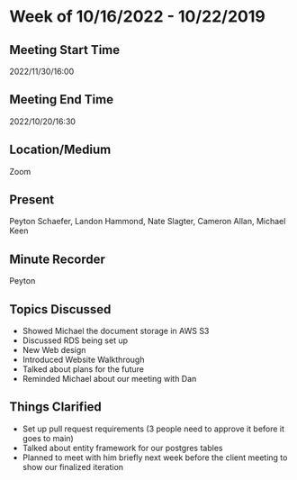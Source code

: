 # Week of 10/16/2022 - 10/22/2019

## Meeting Start Time

2022/11/30/16:00

## Meeting End Time

2022/10/20/16:30

## Location/Medium

Zoom

## Present

Peyton Schaefer, Landon Hammond, Nate Slagter, Cameron Allan, Michael Keen

## Minute Recorder

Peyton

## Topics Discussed

- Showed Michael the document storage in AWS S3
- Discussed RDS being set up
- New Web design
- Introduced Website Walkthrough
- Talked about plans for the future
- Reminded Michael about our meeting with Dan

## Things Clarified

- Set up pull request requirements (3 people need to approve it before it goes to main)
- Talked about entity framework for our postgres tables
- Planned to meet with him briefly next week before the client meeting to show our finalized iteration
